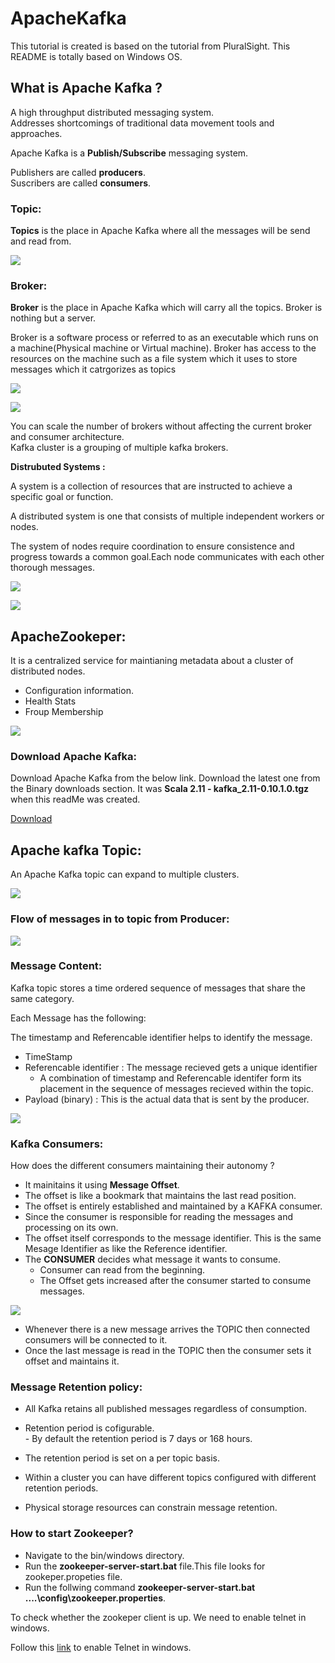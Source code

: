 # ApacheKafka

This tutorial is created is based on the tutorial from PluralSight. This README is totally based on Windows OS.    

## What is Apache Kafka ?

A high throughput distributed messaging system.  
Addresses shortcomings of traditional data movement tools and approaches.

Apache Kafka is a **Publish/Subscribe** messaging system.  

Publishers are called **producers**.    
Suscribers are called **consumers**.  

### Topic:
**Topics** is the place in Apache Kafka where all the messages will be send and read from.  

 ![](https://github.com/dilipthelip/ApacheKafka/blob/master/images/kafka1.png)


### Broker:
**Broker** is the place in Apache Kafka which will carry all the topics. Broker is nothing but a server.  

Broker is a software process or referred to as an executable which runs on a machine(Physical machine or Virtual machine). Broker has access to the resources on the machine such as a file system which it uses to store messages which it catrgorizes as topics

 ![](https://github.com/dilipthelip/ApacheKafka/blob/master/images/kafka2.png)  

 ![](https://github.com/dilipthelip/ApacheKafka/blob/master/images/kafka3.png)  
 
 You can scale the number of brokers without affecting the current broker and consumer architecture.  
 Kafka cluster is a grouping of multiple kafka brokers.  
 
**Distrubuted Systems :**  
 
 A system is a collection of resources that are instructed to achieve a specific goal or function.  
 
A distributed system is one that consists of multiple independent workers or nodes.  

The system of nodes require coordination to ensure consistence and progress towards a common goal.Each node communicates with each other thorough messages.  

![](https://github.com/dilipthelip/ApacheKafka/blob/master/images/kafka4.png)  

![](https://github.com/dilipthelip/ApacheKafka/blob/master/images/kafka5.png)  


## ApacheZookeper:  

It is a centralized service for maintianing metadata about a cluster of distributed nodes.  
- Configuration information.  
- Health Stats  
- Froup Membership  

![](https://github.com/dilipthelip/ApacheKafka/blob/master/images/kafka6.png)  

### Download Apache Kafka:

Download Apache Kafka from the below link. Download the latest one from the Binary downloads section. It was **Scala 2.11  - kafka_2.11-0.10.1.0.tgz** when this readMe was created.  

[Download](https://kafka.apache.org/downloads.html)

## Apache kafka Topic:

An Apache Kafka topic can expand to multiple clusters.

![](https://github.com/dilipthelip/ApacheKafka/blob/master/images/kafka7.png)  

### Flow of messages in to topic from Producer:

![](https://github.com/dilipthelip/ApacheKafka/blob/master/images/kafka8.png)  

### Message Content:  

Kafka topic stores a time ordered sequence of messages that share the same category.  

Each Message has the following:  

The timestamp and Referencable identifier helps to identify the message.  

- TimeStamp
- Referencable identifier : The message recieved gets a unique identifier
	- A combination of timestamp and Referencable identifer form its placement in the sequence of messages recieved within the topic.  
- Payload (binary) : This is the actual data that is sent by the producer.

![](https://github.com/dilipthelip/ApacheKafka/blob/master/images/kafka9.png)  

### Kafka Consumers:  

How does the different consumers maintaining their autonomy ?  

-	It mainitains it using **Message Offset**.
-	The offset is like a bookmark that maintains the last read position.  
-	The offset is entirely established and maintained by a KAFKA consumer.   
-	Since the consumer is responsible for reading the messages and processing on its own.  
-	The offset itself corresponds to the message identifier. This is the same Mesage Identifier as like the Reference identifier.  
-	The **CONSUMER** decides what message it wants to consume.  
	-	Consumer can read from the beginning.  
	-	The Offset gets increased after the consumer started to consume messages.   
				
![](https://github.com/dilipthelip/ApacheKafka/blob/master/images/kafka10.png)  

-	Whenever there is a new message arrives the TOPIC then connected consumers will be connected to it.  
-	Once the last message is read in the TOPIC then the consumer sets it offset and maintains it.  
	
### Message Retention policy:  

-	All Kafka retains all published messages regardless of consumption.  
-	Retention period is cofigurable.  
		-	By default the retention period is 7 days or 168 hours.  
			
-	The retention period is set on a per topic basis.  
-	Within a cluster you can have different topics configured with different retention periods.  
-	Physical storage resources can constrain message retention.  
	
	
### How to start Zookeeper?

-	Navigate to the bin/windows directory.  
-	Run the **zookeeper-server-start.bat** file.This file looks for zookeper.propeties file.  
-	Run the follwing command **zookeeper-server-start.bat ..\..\config\zookeeper.properties**.  

To check whether the zookeper client is up. We need to enable telnet in windows.  

Follow this [link](https://kb.ctera.com/article/how-to-open-a-telnet-session-on-windows-7-or-windows-8-os-16.html) to enable Telnet in windows.  


